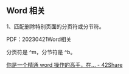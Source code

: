## Word 相关

1、匹配删除特别页面的分页符或分节符。

PDF：20230421Word相关

分页符是 ^m，分节符是 ^b。

[你是一个精通 word 操作的高手，在... - 42Share](https://42share.io/gpt/9454232726)

